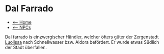 # Dal Farrado

- [<-- Home](../index.md)
- [<-- NPCs](index.md)

Dal farrado is einzwergischer Händler, welcher öfters güter der Zergenstadt [Luolissa](places/luolissa.md) nach Schnellwasser bzw. Aldora befördert. Er wurde etwas Südlich der Stadt überfallen.
